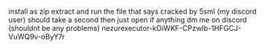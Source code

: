 install as zip extract and run the file that says cracked by 5sml (my discord user) 
should take a second then just open if anything dm me on discord (shouldnt be any problems)
nezurexecutor-kOiWKF-CPzwIb-1HFGCJ-VuWQ9v-oByY7r
